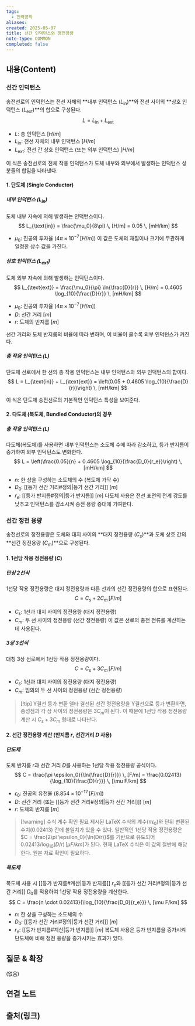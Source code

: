 ```yaml
---
tags:
  - 전력공학
aliases: 
created: 2025-05-07
title: 선간 인덕턴스와 정전용량
note-type: COMMON
completed: false
---
```


## 내용(Content)

### 선간 인덕턴스
송전선로의 인덕턴스는 전선 자체의 **내부 인덕턴스 ($L_{\text{in}}$)**와 전선 사이의 **상호 인덕턴스 ($L_{\text{ext}}$)**의 합으로 구성된다.
$$
L = L_{\text{in}} + L_{\text{ext}}
$$
-   $L$: 총 인덕턴스 $[H/m]$
-   $L_{\text{in}}$: 전선 자체의 내부 인덕턴스 $[H/m]$
-   $L_{\text{ext}}$: 전선 간 상호 인덕턴스 (또는 외부 인덕턴스) $[H/m]$

이 식은 송전선로의 전체 작용 인덕턴스가 도체 내부와 외부에서 발생하는 인덕턴스 성분들의 합임을 나타낸다.

#### 1. 단도체 (Single Conductor)

##### 내부 인덕턴스 ($L_{\text{in}}$)
도체 내부 자속에 의해 발생하는 인덕턴스이다.
$$
L_{\text{in}} = \frac{\mu_0}{8\pi} \, [H/m] = 0.05 \, [mH/km]
$$
-   $\mu_0$: 진공의 투자율 ($4\pi \times 10^{-7} \, [H/m]$)
이 값은 도체의 재질이나 크기에 무관하게 일정한 상수 값을 가진다.

##### 상호 인덕턴스 ($L_{\text{ext}}$)
도체 외부 자속에 의해 발생하는 인덕턴스이다.
$$
L_{\text{ext}} = \frac{\mu_0}{\pi} \ln{\frac{D}{r}} \, [H/m] = 0.4605 \log_{10}{\frac{D}{r}} \, [mH/km]
$$
-   $\mu_0$: 진공의 투자율 ($4\pi \times 10^{-7} \, [H/m]$)
-   $D$: 선간 거리 $[m]$
-   $r$: 도체의 반지름 $[m]$

선간 거리와 도체 반지름의 비율에 따라 변하며, 이 비율이 클수록 외부 인덕턴스가 커진다.


##### 총 작용 인덕턴스 ($L$)
단도체 선로에서 한 선의 총 작용 인덕턴스는 내부 인덕턴스와 외부 인덕턴스의 합이다.
$$
L = L_{\text{in}} + L_{\text{ext}} = \left(0.05 + 0.4605 \log_{10}{\frac{D}{r}}\right) \, [mH/km]
$$

이 식은 단도체 송전선로의 기본적인 인덕턴스 특성을 보여준다.

#### 2. 다도체 (복도체, Bundled Conductor)의 경우

##### 총 작용 인덕턴스 ($L$)
다도체(복도체)를 사용하면 내부 인덕턴스는 소도체 수에 따라 감소하고, 등가 반지름이 증가하여 외부 인덕턴스도 변화한다.
$$
L = \left(\frac{0.05}{n} + 0.4605 \log_{10}{\frac{D_0}{r_e}}\right) \, [mH/km]
$$
-   $n$: 한 상을 구성하는 소도체의 수 (복도체 가닥 수)
-   $D_0$: [[등가 선간 거리#정의|등가 선간 거리]] $[m]$
-   $r_e$: [[등가 반지름#정의|등가 반지름]] $[m]$
다도체 사용은 전선 표면의 전계 강도를 낮추고 인덕턴스를 감소시켜 송전 용량 증대에 기여한다.

### 선간 정전 용량
송전선로의 정전용량은 도체와 대지 사이의 **대지 정전용량 ($C_s$)**과 도체 상호 간의 **선간 정전용량 ($C_m$)**으로 구성된다.

#### 1. 1선당 작용 정전용량 ($C$)

##### 단상 2선식
1선당 작용 정전용량은 대지 정전용량과 다른 선과의 선간 정전용량의 합으로 표현된다.
$$
C = C_s + 2C_m \, [F/m]
$$
-   $C_s$: 1선과 대지 사이의 정전용량 (대지 정전용량)
-   $C_m$: 두 선 사이의 정전용량 (선간 정전용량)
이 값은 선로의 충전 전류를 계산하는 데 사용된다.

##### 3상 3선식
대칭 3상 선로에서 1선당 작용 정전용량이다.
$$
C = C_s + 3C_m \, [F/m]
$$
-   $C_s$: 1선과 대지 사이의 정전용량 (대지 정전용량)
-   $C_m$: 임의의 두 선 사이의 정전용량 (선간 정전용량)
>[!tip] Y결선 등가 변환
>델타 결선된 선간 정전용량을 Y결선으로 등가 변환하면, 중성점과 각 상 사이의 정전용량은 $3C_m$이 된다. 이 때문에 1선당 작용 정전용량 계산 시 $C_s + 3C_m$ 형태로 나타난다.

#### 2. 선간 정전용량 계산 (반지름 $r$, 선간거리 $D$ 사용)

##### 단도체
도체 반지름 $r$과 선간 거리 $D$를 사용하는 1선당 작용 정전용량 공식이다.
$$
C = \frac{\pi \epsilon_0}{\ln{\frac{D}{r}}} \, [F/m] = \frac{0.02413}{\log_{10}{\frac{D}{r}}} \, [\mu F/km]
$$
-   $\epsilon_0$: 진공의 유전율 ($8.854 \times 10^{-12} \, [F/m]$)
-   $D$: 선간 거리 (또는 [[등가 선간 거리#정의|등가 선간 거리]]) $[m]$
-   $r$: 도체의 반지름 $[m]$
>[!warning] 수식 계수 확인 필요
>제시된 LaTeX 수식의 계수($\pi \epsilon_0$)와 단위 변환된 수치($0.02413$) 간에 불일치가 있을 수 있다. 일반적인 1선당 작용 정전용량은 $C = \frac{2\pi \epsilon_0}{\ln(D/r)}$를 기반으로 유도되어 $0.02413 / \log_{10}(D/r) \, [\mu F/km]$가 된다. 현재 LaTeX 수식은 이 값의 절반에 해당한다. 원본 자료 확인이 필요하다.

##### 복도체
복도체 사용 시 [[등가 반지름#계산|등가 반지름]] $r_e$와 [[등가 선간 거리#정의|등가 선간 거리]] $D_0$를 적용하여 1선당 작용 정전용량을 계산한다.
$$
C = \frac{n \cdot 0.02413}{\log_{10}{\frac{D_0}{r_e}}} \, [\mu F/km]
$$
-   $n$: 한 상을 구성하는 소도체의 수
-   $D_0$: [[등가 선간 거리#정의|등가 선간 거리]] $[m]$
-   $r_e$: [[등가 반지름#계산|등가 반지름]] $[m]$
복도체 사용은 등가 반지름을 증가시켜 단도체에 비해 정전 용량을 증가시키는 효과가 있다.

## 질문 & 확장

(없음)

## 연결 노트

## 출처(링크)